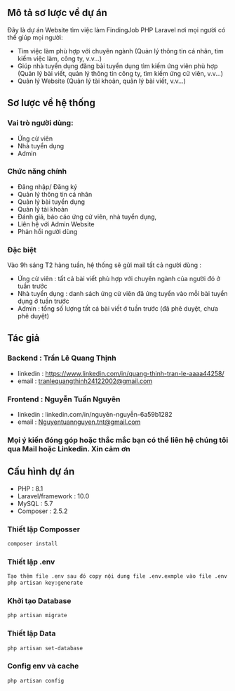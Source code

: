## Mô tả  sơ lược về dự án
Đây là dự án Website tìm việc làm FindingJob PHP Laravel nơi mọi người có thể giúp mọi người:
+ Tìm việc làm phù hợp với chuyên ngành (Quản lý thông tin cá nhân, tìm kiếm việc làm, công ty, v.v...)
+ Giúp nhà tuyển dụng đăng bài tuyển dụng tìm kiếm ứng viên phù hợp (Quản lý bài viết, quản lý thông tin công ty, tìm kiếm ứng cử viên, v.v...)
+ Quản lý Website (Quản lý tài khoản, quản lý bài viết, v.v...)

## Sơ lược về hệ thống

### Vai trò người dùng:
 + Ứng cử viên
 + Nhà tuyển dụng   
 + Admin

### Chức năng chính
 + Đăng nhập/ Đăng ký
 + Quản lý thông tin cá nhân
 + Quản lý bài tuyển dụng
 + Quản lý tài khoản
 + Đánh giá, báo cáo ứng cử viên, nhà tuyển dụng,  
 + Liên hệ với Admin Website
 + Phản hồi người dùng

### Đặc biệt
Vào 9h sáng T2 hàng tuần, hệ thống sẽ gửi mail tất cả người dùng : 
 + Ứng cử viên : tất cả bài viết phù hợp với chuyên ngành của người đó ở tuần trước
 + Nhà tuyển dụng : danh sách ứng cử viên đã ứng tuyển vào mỗi bài tuyển dụng ở tuần trước
 + Admin : tổng số lượng tất cả bài viết ở tuần trước (đã phê duyệt, chưa phê duyệt)

## Tác giả
### Backend : Trần Lê Quang Thịnh
 + linkedin : https://www.linkedin.com/in/quang-thinh-tran-le-aaaa44258/
 + email : tranlequangthinh24122002@gmail.com
   
### Frontend : Nguyễn Tuấn Nguyên
 + linkedin : linkedin.com/in/nguyên-nguyễn-6a59b1282
 + email : Nguyentuannguyen.tnt@gmail.com

### Mọi ý kiến đóng góp hoặc thắc mắc bạn có thể liên hệ chúng tôi qua Mail hoặc Linkedin. Xin cảm ơn

## Cấu hình dự án
- PHP : 8.1
- Laravel/framework : 10.0
- MySQL : 5.7
- Composer : 2.5.2

### Thiết lập Composser

```sh
composer install
```

### Thiết lập .env

```sh
Tạo thêm file .env sau đó copy nội dung file .env.exmple vào file .env rồi vào terminal nhập lệnh : 
php artisan key:generate
```

### Khởi tạo Database

```sh
php artisan migrate
```

### Thiết lập Data

```sh
php artisan set-database
```

### Config env và cache

```sh
php artisan config
```
